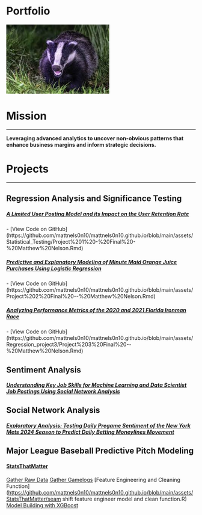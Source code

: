 # Portfolio

![Matt Nelson](images/images.jpg)

# Mission
---
<b>Leveraging advanced analytics to uncover non-obvious patterns that enhance business margins and inform strategic decisions.</b>

# Projects
---
## Regression Analysis and Significance Testing

<h5><a href="assets/Statistical_Testing/Project-1---Final---Matthew-Nelson.html"><u>A Limited User Posting Model and its Impact on the User Retention Rate</u></a></h5> 
- [View Code on GitHub](https://github.com/mattnels0n10/mattnels0n10.github.io/blob/main/assets/Statistical_Testing/Project%201%20-%20Final%20-%20Matthew%20Nelson.Rmd)

<h5><a href="assets/Project-2-Final----Matthew-Nelson.html"><u>Predictive and Explanatory Modeling of Minute Maid Orange Juice Purchases Using Logistic Regression</u></a></h5>
- [View Code on GitHub](https://github.com/mattnels0n10/mattnels0n10.github.io/blob/main/assets/Project%202%20Final%20--%20Matthew%20Nelson.Rmd)


<h5><a href="assets/Regression_project3/Project-3-Final----Matthew-Nelson.html"><u>Analyzing Performance Metrics of the 2020 and 2021 Florida Ironman Race</u></a></h5> 
- [View Code on GitHub](https://github.com/mattnels0n10/mattnels0n10.github.io/blob/main/assets/Regression_project3/Project%203%20Final%20--%20Matthew%20Nelson.Rmd)



## Sentiment Analysis
<h5><a href="assets/Social%20Network%20Analysis%20Project%203_files/Social%20Network%20Analysis%20Project%203.html"><u>Understanding Key Job Skills for Machine Learning and Data Scientist Job Postings Using Social Network Analysis</u></a></h5>

## Social Network Analysis

<h5><a href="assets/Sentiment_Analysis/sentiment.html"><u>Exploratory Analysis: Testing Daily Pregame Sentiment of the New York Mets 2024 Season to Predict Daily Betting Moneylines Movement </u></a></h5> 


## Major League Baseball Predictive Pitch Modeling
#### [StatsThatMatter](https://stats-that-matter.com)
[Gather Raw Data](https://github.com/mattnels0n10/mattnels0n10.github.io/blob/main/assets/StatsThatMatter/gather_data.py)
[Gather Gamelogs](https://github.com/mattnels0n10/mattnels0n10.github.io/blob/main/assets/StatsThatMatter/gather_game_logs_parellel.py)
[Feature Engineering and Cleaning Function](https://github.com/mattnels0n10/mattnels0n10.github.io/blob/main/assets/StatsThatMatter/seam shift feature engineer model and clean function.R)
[Model Building with XGBoost](https://github.com/mattnels0n10/mattnels0n10.github.io/blob/main/assets/StatsThatMatter/models%20and%20training%20data1%20elevation.R)

